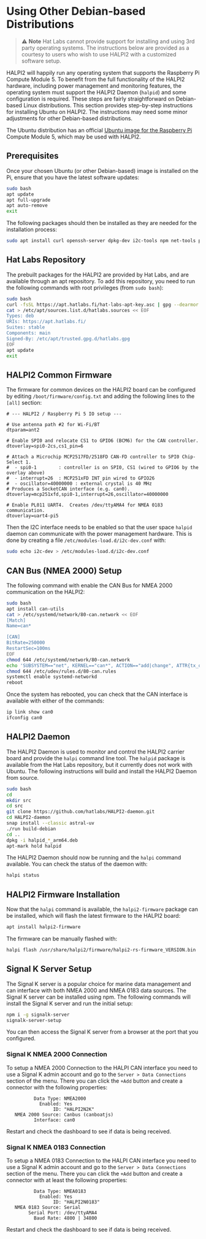 # Using Other Debian-based Distributions

> ⚠️ **Note** Hat Labs cannot provide support for installing and using 3rd party operating systems. The instructions below are provided as a courtesy to users who wish to use HALPI2 with a customized software setup.

HALPI2 will happily run any operating system that supports the Raspberry Pi Compute Module 5. To benefit from the full functionality of the HALPI2 hardware, including power management and monitoring features, the operating system must support the HALPI2 Daemon (`halpid`) and some configuration is required. These steps are fairly straightforward on Debian-based Linux distributions. This section provides step-by-step instructions for installing Ubuntu on HALPI2. The instructions may need some minor adjustments for other Debian-based distributions.

The Ubuntu distribution has an official [Ubuntu image for the Raspberry Pi](https://ubuntu.com/download/raspberry-pi) Compute Module 5, which may be used with HALPI2.

## Prerequisites

Once your chosen Ubuntu (or other Debian-based) image is installed on the Pi, ensure that you have the latest software updates:

```bash
sudo bash
apt update
apt full-upgrade
apt auto-remove
exit
```

The following packages should then be installed as they are needed for the installation process:

```bash
sudo apt install curl openssh-server dpkg-dev i2c-tools npm net-tools python3-dev python3-pip debhelper-compat dh-virtualenv iw git
```

## Hat Labs Repository

The prebuilt packages for the HALPI2 are provided by Hat Labs, and are available through an apt repository.
To add this repository, you need to run the following commands with root privileges (from `sudo bash`):

```bash
sudo bash
curl -fsSL https://apt.hatlabs.fi/hat-labs-apt-key.asc | gpg --dearmor > /etc/apt/trusted.gpg.d/hatlabs.gpg
cat > /etc/apt/sources.list.d/hatlabs.sources << EOF
Types: deb
URIs: https://apt.hatlabs.fi/
Suites: stable
Components: main
Signed-By: /etc/apt/trusted.gpg.d/hatlabs.gpg
EOF
apt update
exit
```

## HALPI2 Common Firmware

The firmware for common devices on the HALPI2 board can be configured by editing `/boot/firmware/config.txt` and adding the following lines to the `[all]` section:

```text
# --- HALPI2 / Raspberry Pi 5 IO setup ---

# Use antenna path #2 for Wi-Fi/BT
dtparam=ant2

# Enable SPI0 and relocate CS1 to GPIO6 (BCM6) for the CAN controller.
dtoverlay=spi0-2cs,cs1_pin=6

# Attach a Microchip MCP2517FD/2518FD CAN-FD controller to SPI0 Chip-Select 1.
#  - spi0-1        : controller is on SPI0, CS1 (wired to GPIO6 by the overlay above)
#  - interrupt=26  : MCP251xFD INT pin wired to GPIO26
#  - oscillator=40000000 : external crystal is 40 MHz
# Produces a SocketCAN interface (e.g. can0).
dtoverlay=mcp251xfd,spi0-1,interrupt=26,oscillator=40000000

# Enable PL011 UART4.  Creates /dev/ttyAMA4 for NMEA 0183 communication.
dtoverlay=uart4-pi5
```

Then the I2C interface needs to be enabled so that the user space `halpid` daemon can communicate with the power management hardware.
This is done by creating a file `/etc/modules-load.d/i2c-dev.conf` with:

```bash
sudo echo i2c-dev > /etc/modules-load.d/i2c-dev.conf
```
## CAN Bus (NMEA 2000) Setup

The following command with enable the CAN Bus for NMEA 2000 communication on the HALPI2:

```bash
sudo bash
apt install can-utils
cat > /etc/systemd/network/80-can.network << EOF
[Match]
Name=can*

[CAN]
BitRate=250000
RestartSec=100ms
EOF
chmod 644 /etc/systemd/network/80-can.network
echo 'SUBSYSTEM=="net", KERNEL=="can*", ACTION=="add|change", ATTR{tx_queue_len}="1000"' > /etc/udev/rules.d/80-can.rules
chmod 644 /etc/udev/rules.d/80-can.rules
systemctl enable systemd-networkd
reboot
```

Once the system has rebooted, you can check that the CAN interface is available with either of the commands:

```bash
ip link show can0
ifconfig can0
```

## HALPI2 Daemon

The HALPI2 Daemon is used to monitor and control the HALPI2 carrier board and provide the `halpi` command line tool.
The `halpid` package is available from the Hat Labs repository, but it currently does not work with Ubuntu.
The following instructions will build and install the HALPI2 Daemon from source.

```bash
sudo bash
cd
mkdir src
cd src
git clone https://github.com/hatlabs/HALPI2-daemon.git
cd HALPI2-daemon
snap install --classic astral-uv
./run build-debian
cd ..
dpkg -i halpid_*_arm64.deb
apt-mark hold halpid
```

The HALPI2 Daemon should now be running and the `halpi` command available. You can check the status of the daemon with:
```bash
halpi status
```

## HALPI2 Firmware Installation

Now that the `halpi` command is available, the `halpi2-firmware` package can be installed, which will flash the latest firmware to the HALPI2 board:
```bash
apt install halpi2-firmware
```

The firmware can be manually flashed with:
```bash
halpi flash /usr/share/halpi2/firmware/halpi2-rs-firmware_VERSION.bin
```

## Signal K Server Setup

The Signal K server is a popular choice for marine data management and can interface with both NMEA 2000 and NMEA 0183 data sources.
The Signal K server can be installed using npm. The following commands will install the Signal K server and run the initial setup:

```bash
npm i -g signalk-server
signalk-server-setup
```

You can then access the Signal K server from a browser at the port that you configured.

### Signal K NMEA 2000 Connection

To setup a NMEA 2000 Connection to the HALPI CAN interface you need to use a Signal K admin account and go to the `Server > Data Connections` section of the menu.
There you can click the `+Add` button and create a connector with the following properties:

```text
          Data Type: NMEA2000
            Enabled: Yes
                 ID: "HALPI2N2K"
   NMEA 2000 Source: Canbus (canboatjs)
          Interface: can0
```

Restart and check the dashboard to see if data is being received.

### Signal K NMEA 0183 Connection

To setup a NMEA 0183 Connection to the HALPI CAN interface you need to use a Signal K admin account and go to the `Server > Data Connections` section of the menu.
There you can click the `+Add` button and create a connector with at least the following properties:

```text
          Data Type: NMEA0183
            Enabled: Yes
                 ID: "HALPI2N0183"
   NMEA 0183 Source: Serial
        Serial Port: /dev/ttyAMA4
          Baud Rate: 4800 | 34800
```

Restart and check the dashboard to see if data is being received.
